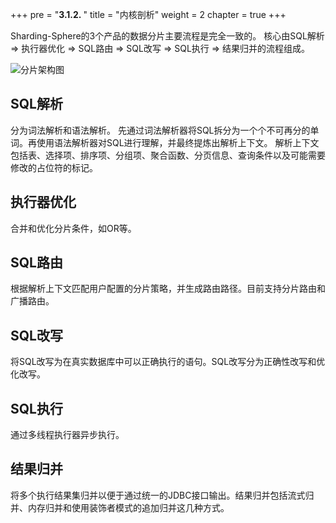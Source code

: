 +++
pre = "<b>3.1.2. </b>"
title = "内核剖析"
weight = 2
chapter = true
+++

Sharding-Sphere的3个产品的数据分片主要流程是完全一致的。
核心由SQL解析 => 执行器优化 => SQL路由 => SQL改写 => SQL执行 => 结果归并的流程组成。

![分片架构图](/img/sharding/architecture.png)

## SQL解析

分为词法解析和语法解析。
先通过词法解析器将SQL拆分为一个个不可再分的单词。再使用语法解析器对SQL进行理解，并最终提炼出解析上下文。
解析上下文包括表、选择项、排序项、分组项、聚合函数、分页信息、查询条件以及可能需要修改的占位符的标记。

## 执行器优化

合并和优化分片条件，如OR等。

## SQL路由

根据解析上下文匹配用户配置的分片策略，并生成路由路径。目前支持分片路由和广播路由。

## SQL改写

将SQL改写为在真实数据库中可以正确执行的语句。SQL改写分为正确性改写和优化改写。

## SQL执行

通过多线程执行器异步执行。

## 结果归并

将多个执行结果集归并以便于通过统一的JDBC接口输出。结果归并包括流式归并、内存归并和使用装饰者模式的追加归并这几种方式。
